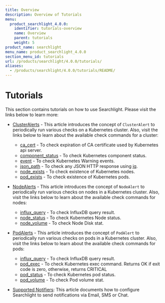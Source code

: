 ```yaml
---
title: Overview
description: Overview of Tutorials
menu:
  product_searchlight_4.0.0:
    identifier: tutorials-overview
    name: Overview
    parent: tutorials
    weight: 5
product_name: searchlight
menu_name: product_searchlight_4.0.0
section_menu_id: tutorials
url: /products/searchlight/4.0.0/tutorials/
aliases:
  - /products/searchlight/4.0.0/tutorials/README/
---
```


# Tutorials

This section contains tutorials on how to use Searchlight. Please visit the links below to learn more:

 - [ClusterAlerts](/docs/tutorials/cluster-alerts/README.md) - This article introduces the concept of `ClusterAlert` to periodically run various checks on a Kubernetes cluster. Also, visit the links below to learn about the available check commands for a cluster:
    - [ca_cert](/docs/tutorials/cluster-alerts/ca_cert.md) - To check expiration of CA certificate used by Kubernetes api server.
    - [component_status](/docs/tutorials/cluster-alerts/component_status.md) - To check Kubernetes component status.
    - [event](/docs/tutorials/cluster-alerts/event.md) - To check Kubernetes Warning events.
    - [json_path](/docs/tutorials/cluster-alerts/json_path.md) - To check any JSON HTTP response using [jq](https://stedolan.github.io/jq/).
    - [node_exists](/docs/tutorials/cluster-alerts/node_exists.md) - To check existence of Kubernetes nodes.
    - [pod_exists](/docs/tutorials/cluster-alerts/pod_exists.md) - To check existence of Kubernetes pods.

 - [NodeAlerts](/docs/tutorials/node-alerts/README.md) - This article introduces the concept of `NodeAlert` to periodically run various checks on nodes in a Kubernetes cluster. Also, visit the links below to learn about the available check commands for nodes:
    - [influx_query](/docs/tutorials/node-alerts/influx_query.md) - To check InfluxDB query result.
    - [node_status](/docs/tutorials/node-alerts/node_status.md) - To check Kubernetes Node status.
    - [node_volume](/docs/tutorials/node-alerts/node_volume.md) - To check Node Disk stat.

 - [PodAlerts](/docs/tutorials/pod-alerts/README.md) - This article introduces the concept of `PodAlert` to periodically run various checks on pods in a Kubernetes cluster. Also, visit the links below to learn about the available check commands for pods:
    - [influx_query](/docs/tutorials/pod-alerts/influx_query.md) - To check InfluxDB query result.
    - [pod_exec](/docs/tutorials/pod-alerts/pod_exec.md) - To check Kubernetes exec command. Returns OK if exit code is zero, otherwise, returns CRITICAL
    - [pod_status](/docs/tutorials/pod-alerts/pod_status.md) - To check Kubernetes pod status.
    - [pod_volume](/docs/tutorials/pod-alerts/pod_volume.md) - To check Pod volume stat.

 - [Supported Notifiers](/docs/tutorials/notifiers.md): This article documents how to configure Searchlight to send notifications via Email, SMS or Chat.
